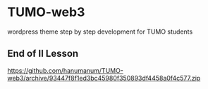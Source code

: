# TUMO-web3
wordpress theme step by step development for TUMO students

## End of II Lesson
https://github.com/hanumanum/TUMO-web3/archive/93447f8f1ed3bc45980f350893df4458a0f4c577.zip
